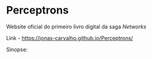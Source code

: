 # Perceptrons

Website oficial do primeiro livro digital da saga *Networks*

Link - https://jonas-carvalho.github.io/Perceptrons/

Sinopse:
